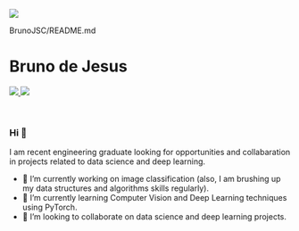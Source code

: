 <img src="https://github.com/pr2tik1/pr2tik1/blob/master/IMAGE-NAME"><p>BrunoJSC/README.md</p>

<h1>Bruno de Jesus</h1>

<p>
  <a href="mailto:bruno.jscx@gmail.com" rel="nofollow">
    <img src="https://img.shields.io/badge/Gmail-D14836?style=for-the-badge&logo=gmail&logoColor=white" />
  </a>

  <img src="https://img.shields.io/badge/Twitter-1DA1F2?style=for-the-badge&logo=twitter&logoColor=white" />

</p>

<br />

### Hi 👋
I am recent engineering graduate looking for opportunities and collabaration in projects related to data science and deep learning.
- 🔭 I’m currently working on image classification (also, I am brushing up my data structures and algorithms skills regularly).
- 🌱 I’m currently learning Computer Vision and Deep Learning techniques using PyTorch.
- 🤝 I’m looking to collaborate on data science and deep learning projects. 

